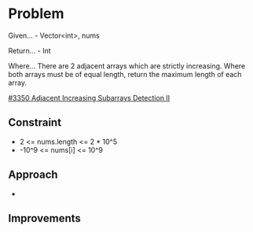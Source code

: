 
# Problem
Given...
    - Vector\<int>, nums

Return...
    - Int

Where...
There are 2 adjacent arrays which are strictly increasing. Where both arrays 
must be of equal length, return the maximum length of each array.

[\#3350 Adjacent Increasing Subarrays Detection II](https://leetcode.com/problems/adjacent-increasing-subarrays-detection-ii/description/?envType=daily-question&envId=2025-10-15)

## Constraint
- 2 <= nums.length <= 2 * 10^5
- -10^9 <= nums\[i] <= 10^9

## Approach
-

## Improvements

